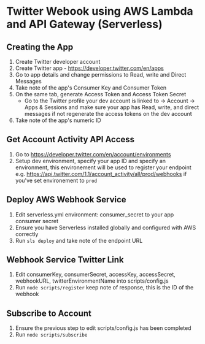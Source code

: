 # Twitter Webook using AWS Lambda and API Gateway (Serverless)

## Creating the App
1. Create Twitter developer account
2. Create Twitter app - https://developer.twitter.com/en/apps
3. Go to app details and change permissions to Read, write and Direct Messages
4. Take note of the app's Consumer Key and Consumer Token
5. On the same tab, generate Access Token and Access Token Secret
   - Go to the Twitter profile your dev account is linked to -> Account -> Apps & Sessions and make sure your app has Read, write, and direct messages if not regenerate the access tokens on the dev account
6. Take note of the app's numeric ID

## Get Account Activity API Access
1. Go to https://developer.twitter.com/en/account/environments
2. Setup dev environment, specify your app ID and specify an environment, this environement will be used to register your endpoint e.g. https://api.twitter.com/1.1/account_activity/all/prod/webhooks if you've set environement to `prod`

## Deploy AWS Webhook Service
1. Edit serverless.yml environment: consumer_secret to your app consumer secret
2. Ensure you have Serverless installed globally and configured with AWS correctly
3. Run `sls deploy` and take note of the endpoint URL

## Webhook Service Twitter Link
1. Edit consumerKey, consumerSecret, accessKey, accessSecret, webhookURL, twitterEnvironmentName into scripts/config.js
2. Run `node scripts/register` keep note of response, this is the ID of the webhook

## Subscribe to Account
1. Ensure the previous step to edit scripts/config.js has been completed
2. Run `node scripts/subscribe`